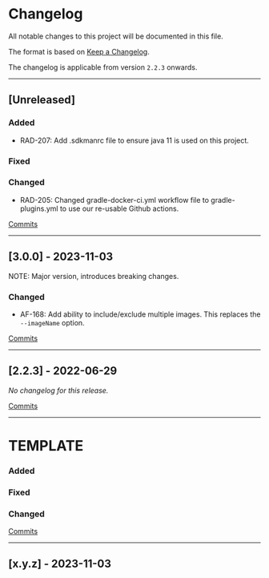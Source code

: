 # Changelog

All notable changes to this project will be documented in this file.

The format is based on [Keep a Changelog](https://keepachangelog.com/en/1.0.0/).

The changelog is applicable from version `2.2.3` onwards.

---

## [Unreleased]

### Added

- RAD-207: Add .sdkmanrc file to ensure java 11 is used on this project.

### Fixed

### Changed

- RAD-205: Changed gradle-docker-ci.yml workflow file to gradle-plugins.yml to use our re-usable Github actions.

[Commits](https://github.com/brightsparklabs/gradle-docker/compare/3.0.0...3.y.z)

---

## [3.0.0] - 2023-11-03

NOTE: Major version, introduces breaking changes.

### Changed

- AF-168: Add ability to include/exclude multiple images. This replaces the `--imageName` option.

[Commits](https://github.com/brightsparklabs/gradle-docker/compare/2.2.3...3.0.0)

---

## [2.2.3] - 2022-06-29

_No changelog for this release._

[Commits](https://github.com/brightsparklabs/appcli/compare/2.2.2...2.2.3)

---

# TEMPLATE

### Added

### Fixed

### Changed

[Commits](https://github.com/brightsparklabs/gradle-docker/compare/3.0.0...3.y.z)

---

## [x.y.z] - 2023-11-03
